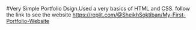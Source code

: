 #Very Simple Portfolio Dsign.Used a very basics of HTML and CSS.
follow the link to see the website https://replit.com/@SheikhSoktiban/My-First-Portfolio-Website

